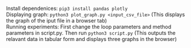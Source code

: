 Install dependenices: `pip3 install pandas plotly` <br/>
Displaying graph: `python3 plot_graph.py <input_csv_file>` (This displays the graph of the iput file in a browser tab) </br>
Running experiments: First change the loop parameters and method parameters in script.py. Then run `python3 script.py` (This outputs the relavant data in tabular form and displays three graphs in the browser) </br>
